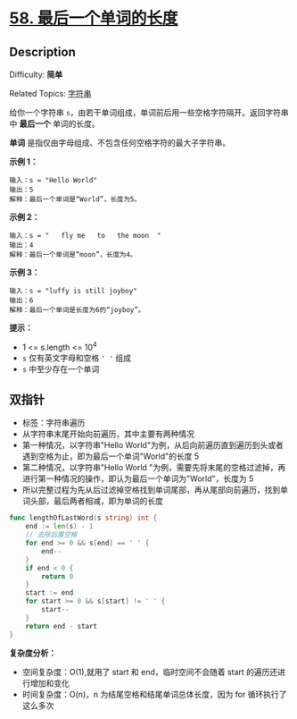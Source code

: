 # [58. 最后一个单词的长度](https://leetcode.cn/problems/length-of-last-word/)

## Description

Difficulty: **简单**

Related Topics: [字符串](https://leetcode.cn/tag/string/)

给你一个字符串 `s`，由若干单词组成，单词前后用一些空格字符隔开。返回字符串中 **最后一个** 单词的长度。

**单词** 是指仅由字母组成、不包含任何空格字符的最大子字符串。

**示例 1：**

```
输入：s = "Hello World"
输出：5
解释：最后一个单词是“World”，长度为5。
```

**示例 2：**

```
输入：s = "   fly me   to   the moon  "
输出：4
解释：最后一个单词是“moon”，长度为4。
```

**示例 3：**

```
输入：s = "luffy is still joyboy"
输出：6
解释：最后一个单词是长度为6的“joyboy”。
```

**提示：**

- 1 <= s.length <= 10<sup>4</sup>
- `s` 仅有英文字母和空格 `' '` 组成
- `s` 中至少存在一个单词

## 双指针

- 标签：字符串遍历
- 从字符串末尾开始向前遍历，其中主要有两种情况
- 第一种情况，以字符串"Hello World"为例，从后向前遍历直到遍历到头或者遇到空格为止，即为最后一个单词"World"的长度 5
- 第二种情况，以字符串"Hello World "为例，需要先将末尾的空格过滤掉，再进行第一种情况的操作，即认为最后一个单词为"World"，长度为 5
- 所以完整过程为先从后过滤掉空格找到单词尾部，再从尾部向前遍历，找到单词头部，最后两者相减，即为单词的长度

```go
func lengthOfLastWord(s string) int {
	end := len(s) - 1
	// 去除后置空格
	for end >= 0 && s[end] == ' ' {
		end--
	}
	if end < 0 {
		return 0
	}
	start := end
	for start >= 0 && s[start] != ' ' {
		start--
	}
	return end - start
}

```

**复杂度分析：**

- 空间复杂度：O(1),就用了 start 和 end，临时空间不会随着 start 的遍历还进行增加和变化
- 时间复杂度：O(n)，n 为结尾空格和结尾单词总体长度，因为 for 循环执行了这么多次
